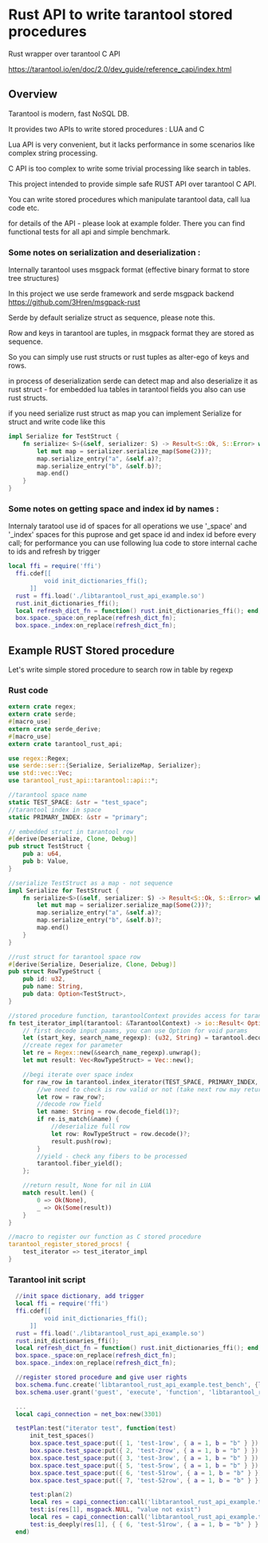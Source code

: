 # Rust API to write tarantool stored procedures  

Rust wrapper over tarantool C API 

https://tarantool.io/en/doc/2.0/dev_guide/reference_capi/index.html  

## Overview

Tarantool is modern, fast NoSQL DB.

It provides two APIs to write stored procedures : LUA and C 

Lua API is very convenient, but it lacks performance in some scenarios like complex string processing. 

C API is too complex to write some trivial processing like search in tables.

This project intended to provide simple safe RUST API over tarantool C API.

You can write stored procedures which manipulate tarantool data, call lua code etc.

for details of the API - please look at example folder. There you can find functional tests for all api
and simple benchmark. 

### Some notes on serialization and deserialization :

Internally tarantool uses msgpack format (effective binary format to store tree structures)

In this project we use serde framework and serde msgpack backend https://github.com/3Hren/msgpack-rust

Serde by default serialize struct as sequence, please note this.

Row and keys in tarantool are tuples, in msgpack format they are stored as sequence.

So you can simply use rust structs or rust tuples as alter-ego of keys and rows.

in process of deserialization serde can detect map and also deserialize it as rust struct - 
for embedded lua tables in tarantool fields you also can use rust structs.

if you need serialize rust struct as map you can implement Serialize for struct and write code like this

```rust
impl Serialize for TestStruct {
    fn serialize< S>(&self, serializer: S) -> Result<S::Ok, S::Error> where S: Serializer {
        let mut map = serializer.serialize_map(Some(2))?;
        map.serialize_entry("a", &self.a)?;
        map.serialize_entry("b", &self.b)?;
        map.end()
    }
}
```

### Some notes on getting space and index id by names :
Internaly taratool use id of spaces for all operations
we use '_space' and '_index' spaces for this puprose and get space id and index id before every call;
for performance you can use following lua code to store internal cache to ids and refresh by trigger

```lua
local ffi = require('ffi')
  ffi.cdef[[
          void init_dictionaries_ffi();
      ]]
  rust = ffi.load('./libtarantool_rust_api_example.so')
  rust.init_dictionaries_ffi();
  local refresh_dict_fn = function() rust.init_dictionaries_ffi(); end;
  box.space._space:on_replace(refresh_dict_fn);
  box.space._index:on_replace(refresh_dict_fn);
```


## Example RUST Stored procedure

Let's write simple stored procedure to search row in table by regexp


### Rust code
```rust
extern crate regex;
extern crate serde;
#[macro_use]
extern crate serde_derive;
#[macro_use]
extern crate tarantool_rust_api;

use regex::Regex;
use serde::ser::{Serialize, SerializeMap, Serializer};
use std::vec::Vec;
use tarantool_rust_api::tarantool::api::*;

//tarantool space name
static TEST_SPACE: &str = "test_space";
//tarantool index in space
static PRIMARY_INDEX: &str = "primary";

// embedded struct in tarantool row 
#[derive(Deserialize, Clone, Debug)]
pub struct TestStruct {
    pub a: u64,
    pub b: Value,
}

//serialize TestStruct as a map - not sequence
impl Serialize for TestStruct {
    fn serialize<S>(&self, serializer: S) -> Result<S::Ok, S::Error> where S: Serializer {
        let mut map = serializer.serialize_map(Some(2))?;
        map.serialize_entry("a", &self.a)?;
        map.serialize_entry("b", &self.b)?;
        map.end()
    }
}

//rust struct for tarantool space row
#[derive(Serialize, Deserialize, Clone, Debug)]
pub struct RowTypeStruct {
    pub id: u32,
    pub name: String,
    pub data: Option<TestStruct>,
}

//stored procedure function, tarantoolContext provides access for tarantool api 
fn test_iterator_impl(tarantool: &TarantoolContext) -> io::Result< Option<Vec<RowTypeStruct>>> {
    // first decode input paams, you can use Option for void params
    let (start_key, search_name_regexp): (u32, String) = tarantool.decode_input_params()?;
    //create regex for parameter
    let re = Regex::new(&search_name_regexp).unwrap();
    let mut result: Vec<RowTypeStruct> = Vec::new();

    //begi iterate over space index
    for raw_row in tarantool.index_iterator(TEST_SPACE, PRIMARY_INDEX, IteratorType::GE, &(start_key, ))? {
        //we need to check is row valid or not (take next row may return error)
        let row = raw_row?;
        //decode row field
        let name: String = row.decode_field(1)?;
        if re.is_match(&name) {
            //deserialize full row
            let row: RowTypeStruct = row.decode()?;
            result.push(row);
        }
        //yield - check any fibers to be processed
        tarantool.fiber_yield();
    };

    //return result, None for nil in LUA
    match result.len() {
        0 => Ok(None),
        _ => Ok(Some(result))
    }
}

//macro to register our function as C stored procedure 
tarantool_register_stored_procs! {
    test_iterator => test_iterator_impl
}

```

### Tarantool init script 
```lua
  //init space dictionary, add trigger
  local ffi = require('ffi')
  ffi.cdef[[
          void init_dictionaries_ffi();
      ]]
  rust = ffi.load('./libtarantool_rust_api_example.so')
  rust.init_dictionaries_ffi();
  local refresh_dict_fn = function() rust.init_dictionaries_ffi(); end;
  box.space._space:on_replace(refresh_dict_fn);
  box.space._index:on_replace(refresh_dict_fn);

  //register stored procedure and give user rights
  box.schema.func.create('libtarantool_rust_api_example.test_bench', {language = 'C'})  
  box.schema.user.grant('guest', 'execute', 'function', 'libtarantool_rust_api_example.test_iterator')

  ...
  local capi_connection = net_box:new(3301)

  testPlan:test("iterator test", function(test)
      init_test_spaces()
      box.space.test_space:put({ 1, 'test-1row', { a = 1, b = "b" } })
      box.space.test_space:put({ 2, 'test-2row', { a = 1, b = "b" } })
      box.space.test_space:put({ 3, 'test-3row', { a = 1, b = "b" } })
      box.space.test_space:put({ 5, 'test-5row', { a = 1, b = "b" } })
      box.space.test_space:put({ 6, 'test-51row', { a = 1, b = "b" } })
      box.space.test_space:put({ 7, 'test-52row', { a = 1, b = "b" } })

      test:plan(2)
      local res = capi_connection:call('libtarantool_rust_api_example.test_iterator', { 2, "not exist" })
      test:is(res[1], msgpack.NULL, "value not exist")
      local res = capi_connection:call('libtarantool_rust_api_example.test_iterator', { 6, ".*5.*" })
      test:is_deeply(res[1], { { 6, 'test-51row', { a = 1, b = "b" } },{ 7, 'test-52row', { a = 1, b = "b" } }}, "value found ok")
  end)


```


